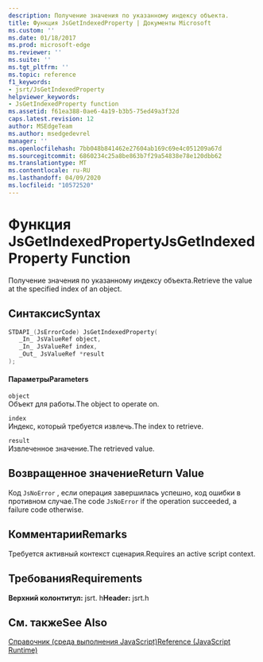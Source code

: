 ```yaml
---
description: Получение значения по указанному индексу объекта.
title: Функция JsGetIndexedProperty | Документы Microsoft
ms.custom: ''
ms.date: 01/18/2017
ms.prod: microsoft-edge
ms.reviewer: ''
ms.suite: ''
ms.tgt_pltfrm: ''
ms.topic: reference
f1_keywords:
- jsrt/JsGetIndexedProperty
helpviewer_keywords:
- JsGetIndexedProperty function
ms.assetid: f61ea388-0ae6-4a19-b3b5-75ed49a3f32d
caps.latest.revision: 12
author: MSEdgeTeam
ms.author: msedgedevrel
manager: ''
ms.openlocfilehash: 7bb048b841462e27604ab169c69e4c051209a67d
ms.sourcegitcommit: 6860234c25a8be863b7f29a54838e78e120dbb62
ms.translationtype: MT
ms.contentlocale: ru-RU
ms.lasthandoff: 04/09/2020
ms.locfileid: "10572520"
---
```

# <span data-ttu-id="68635-103">Функция JsGetIndexedProperty</span><span class="sxs-lookup"><span data-stu-id="68635-103">JsGetIndexedProperty Function</span></span>
<span data-ttu-id="68635-104">Получение значения по указанному индексу объекта.</span><span class="sxs-lookup"><span data-stu-id="68635-104">Retrieve the value at the specified index of an object.</span></span>  
  
## <span data-ttu-id="68635-105">Синтаксис</span><span class="sxs-lookup"><span data-stu-id="68635-105">Syntax</span></span>  
  
```cpp  
STDAPI_(JsErrorCode) JsGetIndexedProperty(  
   _In_ JsValueRef object,  
   _In_ JsValueRef index,  
   _Out_ JsValueRef *result  
);  
```  
  
#### <span data-ttu-id="68635-106">Параметры</span><span class="sxs-lookup"><span data-stu-id="68635-106">Parameters</span></span>  
 `object`  
 <span data-ttu-id="68635-107">Объект для работы.</span><span class="sxs-lookup"><span data-stu-id="68635-107">The object to operate on.</span></span>  
  
 `index`  
 <span data-ttu-id="68635-108">Индекс, который требуется извлечь.</span><span class="sxs-lookup"><span data-stu-id="68635-108">The index to retrieve.</span></span>  
  
 `result`  
 <span data-ttu-id="68635-109">Извлеченное значение.</span><span class="sxs-lookup"><span data-stu-id="68635-109">The retrieved value.</span></span>  
  
## <span data-ttu-id="68635-110">Возвращенное значение</span><span class="sxs-lookup"><span data-stu-id="68635-110">Return Value</span></span>  
 <span data-ttu-id="68635-111">Код `JsNoError` , если операция завершилась успешно, код ошибки в противном случае.</span><span class="sxs-lookup"><span data-stu-id="68635-111">The code `JsNoError` if the operation succeeded, a failure code otherwise.</span></span>  
  
## <span data-ttu-id="68635-112">Комментарии</span><span class="sxs-lookup"><span data-stu-id="68635-112">Remarks</span></span>  
 <span data-ttu-id="68635-113">Требуется активный контекст сценария.</span><span class="sxs-lookup"><span data-stu-id="68635-113">Requires an active script context.</span></span>  
  
## <span data-ttu-id="68635-114">Требования</span><span class="sxs-lookup"><span data-stu-id="68635-114">Requirements</span></span>  
 <span data-ttu-id="68635-115">**Верхний колонтитул:** jsrt. h</span><span class="sxs-lookup"><span data-stu-id="68635-115">**Header:** jsrt.h</span></span>  
  
## <span data-ttu-id="68635-116">См. также</span><span class="sxs-lookup"><span data-stu-id="68635-116">See Also</span></span>  
 [<span data-ttu-id="68635-117">Справочник (среда выполнения JavaScript)</span><span class="sxs-lookup"><span data-stu-id="68635-117">Reference (JavaScript Runtime)</span></span>](../chakra-hosting/reference-javascript-runtime.md)